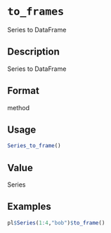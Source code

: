 # `to_frames`

Series to DataFrame

## Description

Series to DataFrame

## Format

method

## Usage

```r
Series_to_frame()
```

## Value

Series

## Examples

```r
pl$Series(1:4,"bob")$to_frame()
```



